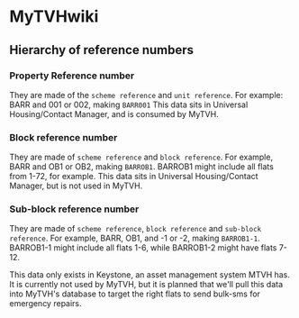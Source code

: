 # MyTVHwiki

## Hierarchy of reference numbers ##

### Property Reference number ###

They are made of the `scheme reference` and `unit reference`. For example: BARR and 001 or 002, making `BARR001`
This data sits in Universal Housing/Contact Manager, and is consumed by MyTVH.


### Block reference number ###

They are made of `scheme reference` and `block reference`. For example, BARR and OB1 or OB2, making `BARROB1`. 
BARROB1 might include all flats from 1-72, for example.
This data sits in Universal Housing/Contact Manager, but is not used in MyTVH.



### Sub-block reference number ###

They are made of `scheme reference`, `block reference` and `sub-block reference`. For example, BARR, OB1, and -1 or -2, making `BARROB1-1`.
BARROB1-1 might include all flats 1-6, while BARROB1-2 might have flats 7-12.

This data only exists in Keystone, an asset management system MTVH has. It is currently not used by MyTVH, but it is planned that we'll pull this data into MyTVH's database to target the right flats to send bulk-sms for emergency repairs.
